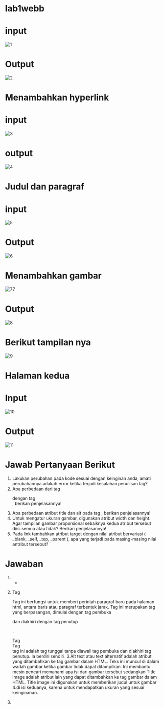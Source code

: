 # lab1webb
# input
![1](https://user-images.githubusercontent.com/56523254/112985961-185a8800-918b-11eb-9bd9-a5fe7967f223.png)
# Output
![2](https://user-images.githubusercontent.com/56523254/112986470-bcdcca00-918b-11eb-84af-67b1b73c8cbf.png)
# Menambahkan hyperlink
# input
![3](https://user-images.githubusercontent.com/56523254/112986781-24931500-918c-11eb-80e7-b33cf01fd149.png)
# output
![4](https://user-images.githubusercontent.com/56523254/112987103-8ce1f680-918c-11eb-9a43-bc70cd0bea7c.png)
# Judul dan paragraf
# input
![5](https://user-images.githubusercontent.com/56523254/112987546-0a0d6b80-918d-11eb-96b9-c1d32d7749ac.png)
# Output
![6](https://user-images.githubusercontent.com/56523254/112987784-4771f900-918d-11eb-9e80-0ca440c18a92.png)
# Menambahkan gambar
![77](https://user-images.githubusercontent.com/56523254/112988264-d67f1100-918d-11eb-9c2d-658dd011f840.png)
# Output
![8](https://user-images.githubusercontent.com/56523254/112988440-0b8b6380-918e-11eb-81d4-9cc533c5e52a.png)
# Berikut tampilan nya
![9](https://user-images.githubusercontent.com/56523254/112988843-7ccb1680-918e-11eb-9336-b935058efd1e.png)
# Halaman kedua
# Input
![10](https://user-images.githubusercontent.com/56523254/112989198-d8959f80-918e-11eb-80c3-101bfb2b57a7.png)
# Output
![11](https://user-images.githubusercontent.com/56523254/112989425-1c88a480-918f-11eb-8661-f211bfc6c56e.png)
# Jawab Pertanyaan Berikut

  1. Lakukan perubahan pada kode sesuai dengan keinginan anda, amati perubahannya adakah error ketika terjadi kesalahan penulisan tag?
  2. Apa perbedaan dari tag <p> dengan tag <br>, berikan penjelasannya!
  3. Apa perbedaan atribut title dan alt pada tag <img>, berikan penjelasannya!
  4. Untuk mengatur ukuran gambar, digunakan atribut width dan height. Agar tampilan gambar proporsional sebaiknya kedua atribut tersebut diisi semua atau tidak? Berikan penjelasannya!
  5. Pada link tambahkan atribut target dengan nilai atribut bervariasi ( _blank, _self, _top, _parent ), apa yang terjadi pada masing-masing nilai antribut tersebut?
`
  # Jawaban

  1. -
  2. Tag <p>
      Tag ini berfungsi untuk memberi perintah paragraf baru pada halaman html, antara baris atau paragraf terbentuk jarak.
      Tag ini merupakan tag yang berpasangan, dimulai dengan tag pembuka <p> dan diakhiri dengan tag penutup</p> . 
      
      Tag <br/>
      Tag <br/>  tag ini adalah tag tunggal tanpa diawali tag pembuka dan diakhiri tag penutup. Ia berdiri sendiri.
  3.Alt text atau text alternatif adalah atribut yang ditambahkan ke tag gambar dalam HTML. Teks ini muncul di dalam wadah gambar ketika gambar tidak dapat ditampilkan. Ini membantu mesin pencari memahami apa isi dari gambar tersebut sedangkan Title image adalah atribut lain yang dapat ditambahkan ke tag gambar dalam HTML. Title image ini digunakan untuk memberikan judul untuk gambar
  4.di isi keduanya, karena untuk mendapatkan ukuran yang sesuai keinginanan. 
  5.

